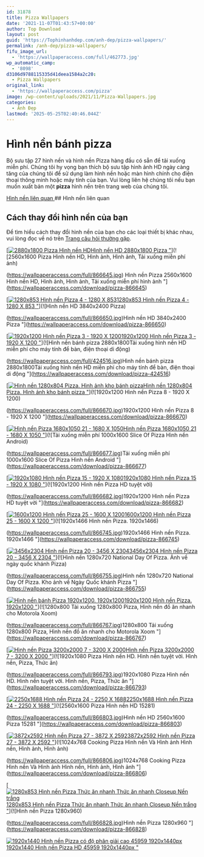 ```yaml
---
id: 31878
title: Pizza Wallpapers
date: '2021-11-07T01:43:57+00:00'
author: Top Download
layout: post
guid: 'https://Tophinhanhdep.com/anh-dep/pizza-wallpapers/'
permalink: /anh-dep/pizza-wallpapers/
fifu_image_url:
  - 'https://wallpaperaccess.com/full/462773.jpg'
wp_automatic_camp:
  - '8098'
d3106d9788115335d41deea1584a2c20:
  - Pizza Wallpapers
original_link:
  - 'https://wallpaperaccess.com/pizza'
image: /wp-content/uploads/2021/11/Pizza-Wallpapers.jpg
categories:
  - Ảnh Đẹp
lastmod: '2025-05-25T02:40:46.044Z'
---
```

# Hình nền bánh pizza

Bộ sưu tập 27 hình nền và hình nền Pizza hàng đầu có sẵn để tải xuống miễn phí. Chúng tôi hy vọng bạn thích bộ sưu tập hình ảnh HD ngày càng tăng của chúng tôi để sử dụng làm hình nền hoặc màn hình chính cho điện thoại thông minh hoặc máy tính của bạn. Vui lòng liên hệ chúng tôi nếu bạn muốn xuất bản một **pizza** hình nền trên trang web của chúng tôi.

[Hình nền liên quan ](#related) ## Hình nền liên quan

## Cách thay đổi hình nền của bạn

Để tìm hiểu cách thay đổi hình nền của bạn cho các loại thiết bị khác nhau, vui lòng đọc về nó trên [Trang câu hỏi thường gặp](https://tophinhanhdep.com/faq/).

  
[[![2880x1800 Pizza Hình nền HD](https://wallpaperaccess.com/full/462773.jpg)Hình nền HD 2880x1800 Pizza "](https://wallpaperaccess.com/download/pizza-462773)](![2560x1600 Pizza Hình nền HD, Hình ảnh, Hình ảnh, Tải xuống miễn phí ảnh)

(https://wallpaperaccess.com/full/866645.jpg) Hình nền Pizza 2560x1600 Hình nền HD, Hình ảnh, Hình ảnh, Tải xuống miễn phí hình ảnh "](https://wallpaperaccess.com/download/pizza-866645)

[[![1280x853 Hình nền Pizza 4 - 1280 X 853](https://wallpaperaccess.com/full/866649.jpg)1280x853 Hình nền Pizza 4 - 1280 X 853 "](https://wallpaperaccess.com/download/pizza-866649)](![Hình nền HD 3840x2400 Pizza)

(https://wallpaperaccess.com/full/866650.jpg)Hình nền HD 3840x2400 Pizza "](https://wallpaperaccess.com/download/pizza-866650)

[[![1920x1200 Hình nền Pizza 3 - 1920 X 1200](https://wallpaperaccess.com/full/866656.jpg)1920x1200 Hình nền Pizza 3 - 1920 X 1200 "](https://wallpaperaccess.com/download/pizza-866656)](![Hình nền bánh pizza 2880x1800Tải xuống hình nền HD miễn phí cho máy tính để bàn, điện thoại di động)

(https://wallpaperaccess.com/full/424516.jpg)Hình nền bánh pizza 2880x1800Tải xuống hình nền HD miễn phí cho máy tính để bàn, điện thoại di động "](https://wallpaperaccess.com/download/pizza-424516)

[[![Hình nền 1280x804 Pizza.  Hình ảnh kho bánh pizza](https://wallpaperaccess.com/full/866659.jpg)Hình nền 1280x804 Pizza. Hình ảnh kho bánh pizza "](https://wallpaperaccess.com/download/pizza-866659)](![1920x1200 Hình nền Pizza 8 - 1920 X 1200)

(https://wallpaperaccess.com/full/866670.jpg)1920x1200 Hình nền Pizza 8 - 1920 X 1200 "](https://wallpaperaccess.com/download/pizza-866670)

[[![Hình nền Pizza 1680x1050 21 - 1680 X 1050](https://wallpaperaccess.com/full/866673.jpg)Hình nền Pizza 1680x1050 21 - 1680 X 1050 "](https://wallpaperaccess.com/download/pizza-866673)](![Tải xuống miễn phí 1000x1600 Slice Of Pizza Hình nền Android)

(https://wallpaperaccess.com/full/866677.jpg)Tải xuống miễn phí 1000x1600 Slice Of Pizza Hình nền Android "](https://wallpaperaccess.com/download/pizza-866677)

[[![1920x1080 Hình nền Pizza 15 - 1920 X 1080](https://wallpaperaccess.com/full/866679.jpg)1920x1080 Hình nền Pizza 15 - 1920 X 1080 "](https://wallpaperaccess.com/download/pizza-866679)](![1920x1200 Hình nền Pizza HD tuyệt vời)

(https://wallpaperaccess.com/full/866682.jpg)1920x1200 Hình nền Pizza HD tuyệt vời "](https://wallpaperaccess.com/download/pizza-866682)

[[![1600x1200 Hình nền Pizza 25 - 1600 X 1200](https://wallpaperaccess.com/full/866734.jpg)1600x1200 Hình nền Pizza 25 - 1600 X 1200 "](https://wallpaperaccess.com/download/pizza-866734)](![1920x1466 Hình nền Pizza.  1920x1466)

(https://wallpaperaccess.com/full/866745.jpg)1920x1466 Hình nền Pizza. 1920x1466 "](https://wallpaperaccess.com/download/pizza-866745)

[[![3456x2304 Hình nền Pizza 20 - 3456 X 2304](https://wallpaperaccess.com/full/866752.jpg)3456x2304 Hình nền Pizza 20 - 3456 X 2304 "](https://wallpaperaccess.com/download/pizza-866752)](![Hình nền 1280x720 National Day Of Pizza.  Ảnh về ngày quốc khánh Pizza)

(https://wallpaperaccess.com/full/866755.jpg)Hình nền 1280x720 National Day Of Pizza. Kho ảnh về Ngày Quốc khánh Pizza "](https://wallpaperaccess.com/download/pizza-866755)

[[![Hình nền bánh Pizza 1920x1200.  1920x1200](https://wallpaperaccess.com/full/866760.jpg)1920x1200 Hình nền Pizza. 1920x1200 "](https://wallpaperaccess.com/download/pizza-866760)](![1280x800 Tải xuống 1280x800 Pizza, Hình nền đồ ăn nhanh cho Motorola Xoom)

(https://wallpaperaccess.com/full/866767.jpg)1280x800 Tải xuống 1280x800 Pizza, Hình nền đồ ăn nhanh cho Motorola Xoom "](https://wallpaperaccess.com/download/pizza-866767)

[[![Hình nền Pizza 3200x2000 7 - 3200 X 2000](https://wallpaperaccess.com/full/866776.jpg)Hình nền Pizza 3200x2000 7 - 3200 X 2000 "](https://wallpaperaccess.com/download/pizza-866776)](![1920x1080 Pizza Hình nền HD.  Hình nền tuyệt vời.  Hình nền, Pizza, Thức ăn)

(https://wallpaperaccess.com/full/866793.jpg)1920x1080 Pizza Hình nền HD. Hình nền tuyệt vời. Hình nền, Pizza, Thức ăn "](https://wallpaperaccess.com/download/pizza-866793)

[[![2250x1688 Hình nền Pizza 24 - 2250 X 1688](https://wallpaperaccess.com/full/866801.jpg)2250x1688 Hình nền Pizza 24 - 2250 X 1688 "](https://wallpaperaccess.com/download/pizza-866801)](![2560x1600 Pizza Hình nền HD 15281)

(https://wallpaperaccess.com/full/866803.jpg)Hình nền HD 2560x1600 Pizza 15281 "](https://wallpaperaccess.com/download/pizza-866803)

[[![3872x2592 Hình nền Pizza 27 - 3872 X 2592](https://wallpaperaccess.com/full/866805.jpg)3872x2592 Hình nền Pizza 27 - 3872 X 2592 "](https://wallpaperaccess.com/download/pizza-866805)](![1024x768 Cooking Pizza Hình nền Và Hình ảnh Hình nền, Hình ảnh, Hình ảnh)

(https://wallpaperaccess.com/full/866806.jpg)1024x768 Cooking Pizza Hình nền Và Hình ảnh Hình nền, Hình ảnh, Hình ảnh "](https://wallpaperaccess.com/download/pizza-866806)

[[![1280x853 Hình nền Pizza Thức ăn nhanh Thức ăn nhanh Closeup Nền trắng](https://wallpaperaccess.com/full/866818.jpg)1280x853 Hình nền Pizza Thức ăn nhanh Thức ăn nhanh Closeup Nền trắng "](https://wallpaperaccess.com/download/pizza-866818)](![Hình nền Pizza 1280x960)

(https://wallpaperaccess.com/full/866828.jpg)Hình nền Pizza 1280x960 "](https://wallpaperaccess.com/download/pizza-866828)

[![1920x1440 Hình nền Pizza có độ phân giải cao 45959 1920x1440px](https://wallpaperaccess.com/full/866845.jpg)1920x1440 Hình nền Pizza HD 45959 1920x1440px "](https://wallpaperaccess.com/download/pizza-866845)
